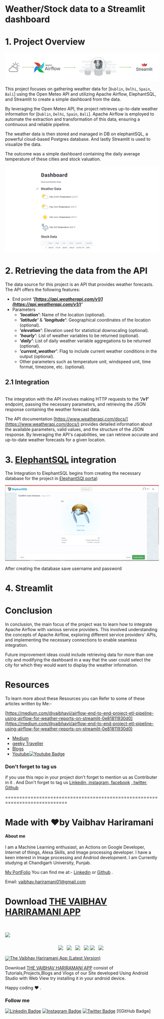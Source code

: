 # Weather/Stock data to a Streamlit dashboard

# 1. Project Overview
![Process overview](images/design.png)

This project focuses on gathering weather data for [`Dublin`, `Delhi`, `Spain`, `Bali`] using the Open Meteo API and utilizing Apache Airflow, ElephantSQL, and Streamlit to create a simple dashboard from the data.

By leveraging the Open Meteo API, the project retrieves up-to-date weather information for [`Dublin`, `Delhi`, `Spain`, `Bali`]. Apache Airflow is employed to automate the extraction and transformation of this data, ensuring a continuous and reliable pipeline.

The weather data is then stored and managed in DB on elephantSQL, a powerful cloud-based Postgres database. And lastly Streamlit is used to visualize the data.

The outcome was a simple dashboard containing the daily average temperature of these cities and stock valuation.

![Streamlit dashboard](images/dashboard.png.jpg)

# 2. Retrieving the data from the API

The data source for this project is an API that provides weather forecasts. The API offers the following features:

* End point ***'[https://api.weatherapi.com/v1/](https://api.weatherapi.com/v1/)'***
* Parameters 
    * ***'location'***:  Name of the location (optional).
    * ***'latitude'*** & ***'longitude'***:  Geographical coordinates of the location (optional).
    * ***'elevation'***: Elevation used for statistical downscaling (optional).
    * ***'hourly'***: List of weather variables to be returned (optional).
    * ***'daily'***: List of daily weather variable aggregations to be returned (optional).
    * ***'current_weather'***: Flag to include current weather conditions in the output (optional).
    * Other parameters such as temperature unit, windspeed unit, time format, timezone, etc. (optional).

## 2.1 Integration
\
The integration with the API involves making HTTP requests to the ***'/v1'*** endpoint, passing the necessary parameters, and retrieving the JSON response containing the weather forecast data.

The API documentation [https://www.weatherapi.com/docs/](https://www.weatherapi.com/docs/) provides detailed information about the available parameters, valid values, and the structure of the JSON response. By leveraging the API's capabilities, we can retrieve accurate and up-to-date weather forecasts for a given location.

# 3. [ElephantSQL](https://www.elephantsql.com/) integration

The Integration to ElephantSQL begins from creating the necessary database for the project in [ElephantSQl portal](https://www.elephantsql.com/):

![Creating a Elephant database](images/6.jpg)

After creating the database save username and password

# 4. Streamlit

# Conclusion 

In conclusion, the main focus of the project was to learn how to integrate Apache Airflow with various service providers. This involved understanding the concepts of Apache Airflow, exploring different service providers' APIs, and implementing the necessary connections to enable seamless integration.

Future improvement ideas could include retrieving data for more than one city and modifying the dashboard in a way that the user could select the city for which they would want to display the weather information.

# Resources 

To learn more about these Resources you can Refer to some of these articles written by Me:-

[https://medium.com/@vaibhavji/airflow-end-to-end-project-etl-pipeline-using-airflow-for-weather-reports-on-streamlit-0e81811930d0](https://medium.com/@vaibhavji/airflow-end-to-end-project-etl-pipeline-using-airflow-for-weather-reports-on-streamlit-0e81811930d0)


- [Medium](https://medium.com/geeky-bawa)
- [geeky Traveller](https://sites.google.com/view/geeky-traveller/)
- [Blogs](https://github.com/vaibhavhariaramani/blogs)
- [Youtube](https://www.youtube.com/channel/UCy7amUpLnsRLEMIaJGGBYog)[![Youtube Badge](https://img.shields.io/badge/-Geeky_Bawa-1ca0f1?style=flat-circle&labelColor=d54b3d&logo=youtube&logoColor=white&link=https://www.youtube.com/channel/UCy7amUpLnsRLEMIaJGGBYog)](https://www.youtube.com/channel/UCy7amUpLnsRLEMIaJGGBYog)

### Don't forget to tag us

if you use this repo in  your project don't forget to mention us as Contributer in it . And Don't forget to tag us [Linkedin](https://www.linkedin.com/in/vaibhav-hariramani-087488186/),[ instagram](https://www.instagram.com/geeky_baba_/?hl=en),[ facebook](https://www.facebook.com/jayesh.hariramani.3) ,[ twitter](https://www.linkedin.com/in/vaibhav-hariramani-087488186/), [ Github](https://github.com/vaibhavhariaramani) 

============================================================================
# Made with ❤️by Vaibhav Hariramani
#### About me

I am a Machine Learning enthusiast, an Actions on Google Developer, Internet of things, Alexa Skills, and Image processing developer.
I have a keen interest in Image processing and Andriod development.
I am Currently studying at  Chandigarh University, Punjab.

[My PortFolio](https://vaibhavhariaramani.github.io/)
You can find me at:-
[Linkedin](https://www.linkedin.com/in/vaibhav-hariramani-087488186/) or [Github](https://github.com/vaibhavhariaramani) .

Email: [vaibhav.hariramani01@gmail.com](mailto:vaibhav.hariramani01@gmail.com)


# Download [THE VAIBHAV HARIRAMANI APP](https://github.com/vaibhavhariaramani/The-Vaibhav-Hariramani-App/raw/master/vaibhav%20hariramani%20app.apk)

# [<img src="https://github.com/vaibhavhariaramani/vaibhavhariaramani/blob/master/icon/gh-bannner-light.png">](https://github.com/vaibhavhariaramani/The-Vaibhav-Hariramani-App/raw/master/vaibhav%20hariramani%20app.apk) 
<p align='center'>
<a href="https://www.linkedin.com/in/vaibhav-hariramani-087488186/"><img height="30" src="https://github.com/vaibhavhariaramani/vaibhavhariaramani/blob/master/icon/linkedin.png"></a>&nbsp;&nbsp;
<a href="https://twitter.com/vaibhavhariram2"><img height="30" src="https://github.com/vaibhavhariaramani/vaibhavhariaramani/blob/master/icon/twitter.png"></a>&nbsp;&nbsp;
<a href="https://www.instagram.com/vaibhav.hariramani/?hl=en"><img height="30" src="https://github.com/vaibhavhariaramani/vaibhavhariaramani/blob/master/icon/instagram.jpg"></a>&nbsp;&nbsp;
<a href="https://www.buymeacoffee.com/vaibhavJii"><img height="30" src="https://github.com/vaibhavhariaramani/vaibhavhariaramani/blob/master/icon/by-me-a-coffee.png"></a>
<a href="https://wa.me/+917790991077"><img height="30" src="https://github.com/vaibhavhariaramani/vaibhavhariaramani/blob/master/icon/whatsapp.png"></a>&nbsp;&nbsp;
<a href="mailto:vaibhav.hariramani01@gmail.com"><img height="30" src="https://github.com/vaibhavhariaramani/vaibhavhariaramani/blob/master/icon/email.png"></a>&nbsp;&nbsp;
</p>


[<img width="150" align='center' src="https://archive.org/download/download-button-png/download-button-png.png">The Vaibhav Hariramani App (Latest Version) ](https://github.com/vaibhavhariaramani/The-Vaibhav-Hariramani-App/raw/master/vaibhav%20hariramani%20app.apk)

Download [THE VAIBHAV HARIRAMANI APP](https://github.com/vaibhavhariaramani/The-Vaibhav-Hariramani-App/raw/master/vaibhav%20hariramani%20app.apk) consist of Tutorials,Projects,Blogs and Vlogs of our Site developed Using Android Studio with Web View try installing it in your android device.

Happy coding ❤️ .

### Follow me
  
[![Linkedin Badge](https://img.shields.io/badge/-VaibhavHariramani-blue?style=flat-circle&logo=Linkedin&logoColor=white&link=https://www.linkedin.com/in/vaibhav-hariramani-087488186/)](https://www.linkedin.com/in/vaibhav-hariramani-087488186/) [![Instagram Badge](https://img.shields.io/badge/-VaibhavHariramani-e02c73?style=flat-circle&labelColor=e02c73&logo=Instagram&logoColor=white&link=https://www.instagram.com/vaibhav.hariramani/?hl=en)](https://www.instagram.com/vaibhav.hariramani/?hl=en) [![Twitter Badge](https://img.shields.io/badge/-VaibhavHariramani-1ca0f1?style=flat-circle&labelColor=1ca0f1&logo=twitter&logoColor=white&link=https://twitter.com/vaibhavhariram2)](https://twitter.com/vaibhavhariram2) [![GitHub Badge]